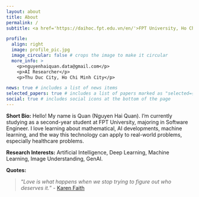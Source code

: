 ```yaml
---
layout: about
title: About
permalink: /
subtitle: <a href='https://daihoc.fpt.edu.vn/en/'>FPT University, Ho Chi Minh Campus</a>

profile:
  align: right
  image: profile_pic.jpg
  image_circular: false # crops the image to make it circular
  more_info: >
    <p>nguyenhaiquan.data@gmail.com</p>
    <p>AI Researcher</p>
    <p>Thu Duc City, Ho Chi Minh City</p>

news: true # includes a list of news items
selected_papers: true # includes a list of papers marked as "selected={true}"
social: true # includes social icons at the bottom of the page
---
```


**Short Bio:** Hello! My name is Quan (Nguyen Hai Quan). I’m currently studying as a second-year student at FPT University, majoring in Software Engineer. I love learning about mathematical, AI developments, machine learning, and the way this technology can apply to real-world problems, especially healthcare problems.

**Research Interests:** Artificial Intelligence, Deep Learning, Machine Learning, Image Understanding, GenAI.

**Quotes:**
<blockquote>
<p><q><i>Love is what happens when we stop trying to figure out who deserves it.</i></q> - <a href="https://www.youtube.com/watch?v=gUV5DJb6KGs">Karen Faith</a></p>
</blockquote>
